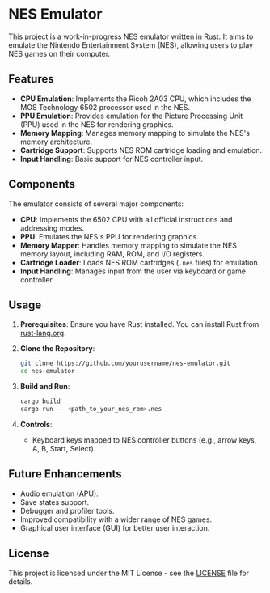 # NES Emulator

This project is a work-in-progress NES emulator written in Rust. It aims to emulate the Nintendo Entertainment System (NES), allowing users to play NES games on their computer.

## Features

- **CPU Emulation**: Implements the Ricoh 2A03 CPU, which includes the MOS Technology 6502 processor used in the NES.
- **PPU Emulation**: Provides emulation for the Picture Processing Unit (PPU) used in the NES for rendering graphics.
- **Memory Mapping**: Manages memory mapping to simulate the NES's memory architecture.
- **Cartridge Support**: Supports NES ROM cartridge loading and emulation.
- **Input Handling**: Basic support for NES controller input.

## Components

The emulator consists of several major components:

- **CPU**: Implements the 6502 CPU with all official instructions and addressing modes.
- **PPU**: Emulates the NES's PPU for rendering graphics.
- **Memory Mapper**: Handles memory mapping to simulate the NES memory layout, including RAM, ROM, and I/O registers.
- **Cartridge Loader**: Loads NES ROM cartridges (`.nes` files) for emulation.
- **Input Handling**: Manages input from the user via keyboard or game controller.

## Usage

1. **Prerequisites**: Ensure you have Rust installed. You can install Rust from [rust-lang.org](https://www.rust-lang.org/tools/install).

2. **Clone the Repository**:

   ```bash
   git clone https://github.com/yourusername/nes-emulator.git
   cd nes-emulator
   ```

3. **Build and Run**:

   ```bash
   cargo build
   cargo run -- <path_to_your_nes_rom>.nes
   ```

4. **Controls**:
   - Keyboard keys mapped to NES controller buttons (e.g., arrow keys, A, B, Start, Select).

## Future Enhancements

- Audio emulation (APU).
- Save states support.
- Debugger and profiler tools.
- Improved compatibility with a wider range of NES games.
- Graphical user interface (GUI) for better user interaction.

## License

This project is licensed under the MIT License - see the [LICENSE](LICENSE) file for details.

